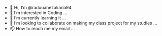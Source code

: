 - 👋 Hi, I’m @radouanezakaria94
- 👀 I’m interested in Coding ...
- 🌱 I’m currently learning it ...
- 💞️ I’m looking to collaborate on making my class project for my studies ...
- 📫 How to reach me my email ...

<!---
radouanezakaria94/radouanezakaria94 is a ✨ special ✨ repository because its `README.md` (this file) appears on your GitHub profile.
You can click the Preview link to take a look at your changes.
--->
